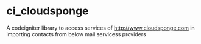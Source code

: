 ci_cloudsponge
==============

A codeigniter library to access services of http://www.cloudsponge.com in importing contacts from below mail servicess providers
